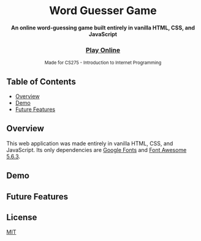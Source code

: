 <div align="center">
  <h1>Word Guesser Game</h1>
</div>
<div align="center">
  <strong>An online word-guessing game built entirely in vanilla HTML, CSS, and JavaScript</strong>
</div>
<div align="center">
  <h3>
    <a href="https://averybuehler.github.io/CS275-Final-Project/" target="_blank">
      Play Online
    </a>
  </h3>
</div>
<div align="center">
  <sub>Made for CS275 - Introduction to Internet Programming</sub>
</div>

## Table of Contents
- [Overview](#overview)
- [Demo](#demo)
- [Future Features](#future-features)

## Overview
This web application was made entirely in vanilla HTML, CSS, and JavaScript. Its only dependencies are [Google Fonts](https://fonts.google.com/) and [Font Awesome 5.6.3](https://fontawesome.com/). 

## Demo

## Future Features

## License
[MIT](https://tldrlegal.com/license/mit-license)
